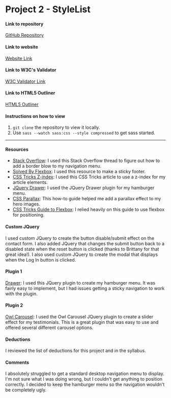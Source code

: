 # Project 2 - StyleList

#### Link to repository
[GitHub Repository](https://github.com/cmkuiper/project-2_kuiper-caitlin)

#### Link to website
[Website Link](http://www.caitlinkuiper.com/advweb2_project2)

#### Link to W3C's Validator
[W3C Validator Link](https://validator.w3.org/nu/?doc=http%3A%2F%2Fwww.caitlinkuiper.com%2Fadvweb2_project2%2F)

#### Link to HTML5 Outliner
[HTML5 Outliner](https://gsnedders.html5.org/outliner/process.py?url=http%3A%2F%2Fwww.caitlinkuiper.com%2Fadvweb2_project2%2F)

#### Instructions on how to view
1. `git clone` the repository to view it locally.
2. Use `sass --watch sass:css --style compressed` to get sass started.

---

#### Resources
- [Stack Overflow](https://stackoverflow.com/questions/3971880/how-to-make-shadow-on-border-bottom): I used this Stack Overflow thread to figure out how to add a border blow to my navigation menu.
- [Solved By Flexbox](https://philipwalton.github.io/solved-by-flexbox/demos/sticky-footer/): I used this resource to make a sticky footer.
- [CSS Tricks Z-index](https://css-tricks.com/almanac/properties/z/z-index/): I used this CSS Tricks article to use a z-index for my article elements.
- [JQuery Drawer](http://git.blivesta.com/drawer/): I used the JQuery Drawer plugin for my hamburger menu.
- [CSS Parallax](https://www.w3schools.com/howto/howto_css_parallax.asp): This how-to guide helped me add a parallax effect to my hero images.
- [CSS Tricks Guide to Flexbox](https://css-tricks.com/snippets/css/a-guide-to-flexbox/): I relied heavily on this guide to use flexbox for positioning.

#### Custom JQuery
I used custom JQuery to create the button disable/submit effect on the contact form. I also added JQuery that changes the submit button back to a disabled state when the reset button is clicked (thanks to Brittany for that great idea!). I also used custom JQuery to create the modal that displays when the Log In button is clicked.

#### Plugin 1
[Drawer](http://git.blivesta.com/drawer/): I used this JQuery plugin to create my hamburger menu. It was fairly easy to implement, but I had issues getting a sticky navigation to work with the plugin.

#### Plugin 2
[Owl Carousel](https://owlcarousel2.github.io/OwlCarousel2/): I used the Owl Carousel JQuery plugin to create a slider effect for my testimonials. This is a great plugin that was easy to use and offered several different carousel options.

#### Deductions
I reviewed the list of deductions for this project and in the syllabus.

#### Comments

I absolutely struggled to get a standard desktop navigation menu to display. I'm not sure what I was doing wrong, but I couldn't get anything to position correctly. I decided to keep the hamburger menu so the navigation wouldn't be completely ugly.
